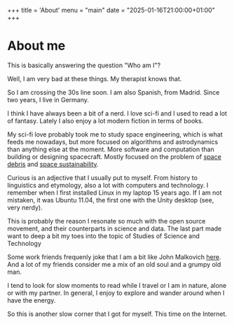 +++
title = 'About'
menu = "main"
date = "2025-01-16T21:00:00+01:00"
+++

# About me

This is basically answering the question "Who am I"?

Well, I am very bad at these things. My therapist knows that.

So I am crossing the 30s line soon. I am also Spanish, from Madrid. Since two years, I live in Germany.

I think I have always been a bit of a nerd. I love sci-fi and I used to read a lot of fantasy.
Lately I also enjoy a lot modern fiction in terms of books.

My sci-fi love probably took me to study space engineering, which is what feeds me nowadays, but more focused on algorithms and astrodynamics than anything else at the moment. More software and computation than building or designing spacecraft. Mostly focused on the problem of [space debris](https://en.wikipedia.org/wiki/Space_debris) and [space sustainability](https://en.wikipedia.org/wiki/Space_sustainability).

Curious is an adjective that I usually put to myself. From history to linguistics and etymology, also a lot with computers and technology.
I remember when I first installed Linux in my laptop 15 years ago. If I am not mistaken, it was Ubuntu 11.04, the first one with the Unity desktop (see, very nerdy).

This is probably the reason I resonate so much with the open source movement, and their counterparts in science and data.
The last part made want to deep a bit my toes into the topic of Studies of Science and Technology

Some work friends frequenly joke that I am a bit like John Malkovich [here](https://www.youtube.com/watch?v=xDLvUqhwHZc). And a lot of my friends consider me a mix of an old soul and a grumpy old man.

I tend to look for slow moments to read while I travel or I am in nature, alone or with my partner. In general, I enjoy to explore and wander around when I have the energy.

So this is another slow corner that I got for myself. This time on the Internet.
